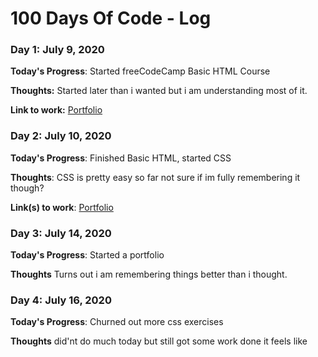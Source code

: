 # 100 Days Of Code - Log

### Day 1: July 9, 2020 

**Today's Progress**: Started freeCodeCamp Basic HTML Course

**Thoughts:** Started later than i wanted but i am understanding most of it.

**Link to work:** [Portfolio](https://www.freecodecamp.org/fcc652d09e4-2742-4899-8446-1564fed9da3b)

### Day 2: July 10, 2020

**Today's Progress**: Finished Basic HTML, started CSS

**Thoughts**: CSS is pretty easy so far not sure if im fully remembering it though?

**Link(s) to work**: [Portfolio](https://www.freecodecamp.org/fcc652d09e4-2742-4899-8446-1564fed9da3b)


### Day 3: July 14, 2020

**Today's Progress**: Started a portfolio 

**Thoughts** Turns out i am remembering things better than i thought.

### Day 4: July 16, 2020

**Today's Progress**: Churned out more css exercises

**Thoughts** did'nt do much today but still got some work done it feels like
